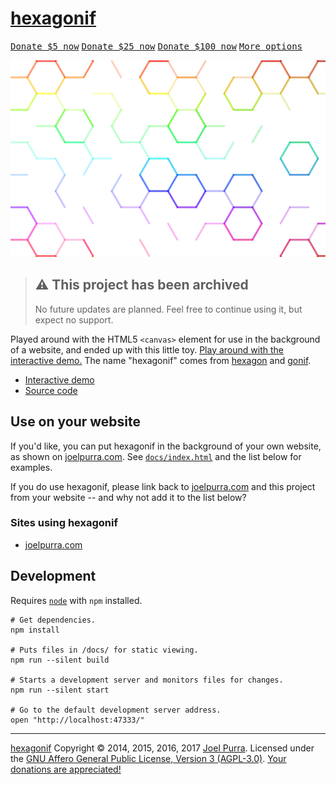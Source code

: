 # [hexagonif](https://joelpurra.com/projects/hexagonif/)

<p class="donate">
  <a href="https://joelpurra.com/donate/proceed/?amount=5&currency=usd"><kbd>Donate $5 now</kbd></a>
  <a href="https://joelpurra.com/donate/proceed/?amount=25&currency=usd"><kbd>Donate $25 now</kbd></a>
  <a href="https://joelpurra.com/donate/proceed/?amount=100&currency=usd&invoice=true"><kbd>Donate $100 now</kbd></a>
  <a href="https://joelpurra.com/donate/"><kbd>More options</kbd></a>
</p>

[![Screenshot of hexagonif after playing around a while](docs/hexagonif-screenshot.png)](https://joelpurra.com/projects/hexagonif/)



> ## ⚠️ This project has been archived
>
> No future updates are planned. Feel free to continue using it, but expect no support.



Played around with the HTML5 `<canvas>` element for use in the background of a website, and ended up with this little toy. [Play around with the interactive demo.](https://joelpurra.com/projects/hexagonif/) The name "hexagonif" comes from [hexagon](https://en.wiktionary.org/wiki/hexagon) and [gonif](https://en.wiktionary.org/wiki/gonif).

- [Interactive demo](https://joelpurra.com/projects/hexagonif/)
- [Source code](https://github.com/joelpurra/hexagonif)



## Use on your website

If you'd like, you can put hexagonif in the background of your own website, as shown on [joelpurra.com](https://joelpurra.com/). See [`docs/index.html`](docs/index.html) and the list below for examples.

If you do use hexagonif, please link back to [joelpurra.com](https://joelpurra.com/) and this project from your website -- and why not add it to the list below?



### Sites using hexagonif

- [joelpurra.com](https://joelpurra.com/)



## Development

Requires [`node`](https://nodejs.org) with `npm` installed.

```shell
# Get dependencies.
npm install

# Puts files in /docs/ for static viewing.
npm run --silent build

# Starts a development server and monitors files for changes.
npm run --silent start

# Go to the default development server address.
open "http://localhost:47333/"
```



---



[hexagonif](https://github.com/joelpurra/hexagonif) Copyright &copy; 2014, 2015, 2016, 2017 [Joel Purra](https://joelpurra.com/). Licensed under the [GNU Affero General Public License, Version 3 (AGPL-3.0)](https://www.gnu.org/licenses/agpl-3.0.html). [Your donations are appreciated!](https://joelpurra.com/donate/)
